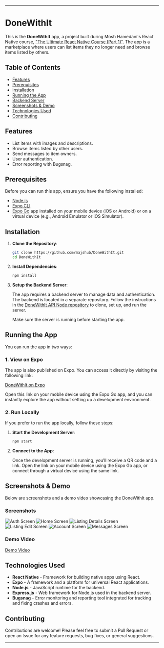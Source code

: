 
---

# DoneWithIt

This is the **DoneWithIt** app, a project built during Mosh Hamedani's React Native course, ["The Ultimate React Native Course (Part 1)"](https://codewithmosh.com/p/the-ultimate-react-native-course-part1). The app is a marketplace where users can list items they no longer need and browse items listed by others.

## Table of Contents

- [Features](#features)
- [Prerequisites](#prerequisites)
- [Installation](#installation)
- [Running the App](#running-the-app)
- [Backend Server](#backend-server)
- [Screenshots & Demo](#screenshots--demo)
- [Technologies Used](#technologies-used)
- [Contributing](#contributing)

## Features

- List items with images and descriptions.
- Browse items listed by other users.
- Send messages to item owners.
- User authentication.
- Error reporting with Bugsnag.

## Prerequisites

Before you can run this app, ensure you have the following installed:

- [Node.js](https://nodejs.org/)
- [Expo CLI](https://docs.expo.dev/get-started/installation/)
- [Expo Go](https://expo.dev/client) app installed on your mobile device (iOS or Android) or on a virtual device (e.g., Android Emulator or iOS Simulator).

## Installation

1. **Clone the Repository**:
    ```bash
    git clone https://github.com/majshub/DoneWithIt.git
    cd DoneWithIt
    ```

2. **Install Dependencies**:
    ```bash
    npm install
    ```

3. **Setup the Backend Server**:

   The app requires a backend server to manage data and authentication. The backend is located in a separate repository. Follow the instructions in the [DoneWithIt API Node repository](https://github.com/majshub/DoneWithIt-api-node) to clone, set up, and run the server.

   Make sure the server is running before starting the app.

## Running the App

You can run the app in two ways:

### 1. **View on Expo**

The app is also published on Expo. You can access it directly by visiting the following link:

[DoneWithIt on Expo](https://expo.dev/accounts/majidhoseini/projects/DoneWithIt)

Open this link on your mobile device using the Expo Go app, and you can instantly explore the app without setting up a development environment.

### 2. **Run Locally**

If you prefer to run the app locally, follow these steps:

1. **Start the Development Server**:
    ```bash
    npm start
    ```

2. **Connect to the App**:

   Once the development server is running, you'll receive a QR code and a link. Open the link on your mobile device using the Expo Go app, or connect through a virtual device using the same link.

## Screenshots & Demo

Below are screenshots and a demo video showcasing the DoneWithIt app.

### Screenshots

![Auth Screen](./media/auth_screen.png)
![Home Screen](./media/home_screen.png)
![Listing Details Screen](./media/listing_details_screen.png)
![Listing Edit Screen](./media/listing_edit_screen.png)
![Account Screen](./media/account_screen.png)
![Messages Screen](./media/messages_screen.png)

### Demo Video

[Demo Video](./media/activity_indicator.mp4)

## Technologies Used

- **React Native** - Framework for building native apps using React.
- **Expo** - A framework and a platform for universal React applications.
- **Node.js** - JavaScript runtime for the backend.
- **Express.js** - Web framework for Node.js used in the backend server.
- **Bugsnag** - Error monitoring and reporting tool integrated for tracking and fixing crashes and errors.

## Contributing

Contributions are welcome! Please feel free to submit a Pull Request or open an Issue for any feature requests, bug fixes, or general suggestions.

---
